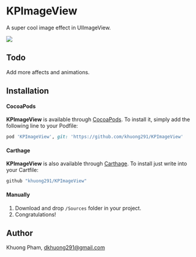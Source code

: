 # KPImageView

A super cool image effect in UIImageView.

![](KPImageView.gif)

## Todo

Add more affects and animations.

## Installation

#### CocoaPods
**KPImageView** is available through [CocoaPods](http://cocoapods.org). To install
it, simply add the following line to your Podfile:

```ruby
pod 'KPImageView', git: 'https://github.com/khuong291/KPImageView'
```

#### Carthage
**KPImageView** is also available through [Carthage](https://github.com/Carthage/Carthage).
To install just write into your Cartfile:

```ruby
github "khuong291/KPImageView"
```

#### Manually
1. Download and drop ```/Sources``` folder in your project.  
2. Congratulations!  

## Author

Khuong Pham, dkhuong291@gmail.com